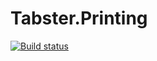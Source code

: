 Tabster.Printing
====================

[![Build status](https://ci.appveyor.com/api/projects/status/3ep1jqwot6r9j9am?svg=true)](https://ci.appveyor.com/project/NateShoffner/tabster-printing)